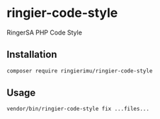 # ringier-code-style
RingerSA PHP Code Style

## Installation

```bash
composer require ringierimu/ringier-code-style
```

## Usage

```bash
vendor/bin/ringier-code-style fix ...files...
```

